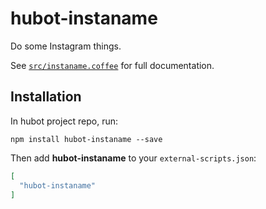 # hubot-instaname

Do some Instagram things.

See [`src/instaname.coffee`](src/instaname.coffee) for full documentation.

## Installation

In hubot project repo, run:

`npm install hubot-instaname --save`

Then add **hubot-instaname** to your `external-scripts.json`:

```json
[
  "hubot-instaname"
]
```
